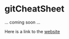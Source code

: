 # gitCheatSheet
... coming soon ...

Here is a link to the [website](https://mm65de.github.io/gitCheatSheet/)

